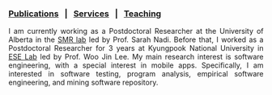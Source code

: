 
### [Publications](publications.md) &nbsp;&nbsp;|&nbsp;&nbsp; [Services](services.md) &nbsp;&nbsp;|&nbsp;&nbsp; [Teaching](teaching.md)
<div style="text-align: justify"> I am currently working as a Postdoctoral Researcher at the University of Alberta in the <a href="https://sarahnadi.org/smr/" target="_blank">SMR lab</a> led by Prof. Sarah Nadi. Before that, I worked as a Postdoctoral Researcher for 3 years at Kyungpook National University in <a href="http://selab.knu.ac.kr/dokuwiki/doku.php" target="_blank">ESE Lab</a> led by Prof. Woo Jin Lee. My main research interest is software engineering, with a special interest in mobile apps. Specifically, I am interested in software testing, program analysis, empirical software engineering, and mining software repository. </div>

